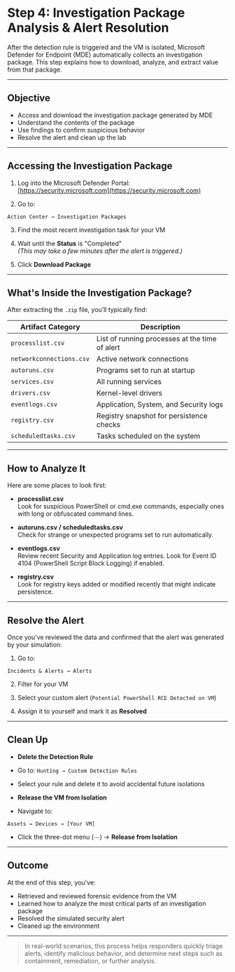 # Step 4: Investigation Package Analysis & Alert Resolution

After the detection rule is triggered and the VM is isolated, Microsoft Defender for Endpoint (MDE) automatically collects an investigation package. This step explains how to download, analyze, and extract value from that package.

---

## Objective

- Access and download the investigation package generated by MDE
- Understand the contents of the package
- Use findings to confirm suspicious behavior
- Resolve the alert and clean up the lab

---

## Accessing the Investigation Package

1. Log into the Microsoft Defender Portal:  
   [https://security.microsoft.com](https://security.microsoft.com)

2. Go to:
```
Action Center → Investigation Packages
```

3. Find the most recent investigation task for your VM

4. Wait until the **Status** is "Completed"  
*(This may take a few minutes after the alert is triggered.)*

5. Click **Download Package**

---

## What's Inside the Investigation Package?

After extracting the `.zip` file, you’ll typically find:

| Artifact Category     | Description |
|-----------------------|-------------|
| `processlist.csv`     | List of running processes at the time of alert |
| `networkconnections.csv` | Active network connections |
| `autoruns.csv`        | Programs set to run at startup |
| `services.csv`        | All running services |
| `drivers.csv`         | Kernel-level drivers |
| `eventlogs.csv`       | Application, System, and Security logs |
| `registry.csv`        | Registry snapshot for persistence checks |
| `scheduledtasks.csv`  | Tasks scheduled on the system |

---

## How to Analyze It

Here are some places to look first:

- **processlist.csv**  
Look for suspicious PowerShell or cmd.exe commands, especially ones with long or obfuscated command lines.

- **autoruns.csv / scheduledtasks.csv**  
Check for strange or unexpected programs set to run automatically.

- **eventlogs.csv**  
Review recent Security and Application log entries. Look for Event ID 4104 (PowerShell Script Block Logging) if enabled.

- **registry.csv**  
Look for registry keys added or modified recently that might indicate persistence.

---

## Resolve the Alert

Once you’ve reviewed the data and confirmed that the alert was generated by your simulation:

1. Go to:
```
Incidents & Alerts → Alerts
````

2. Filter for your VM

3. Select your custom alert (`Potential PowerShell RCE Detected on VM`)

4. Assign it to yourself and mark it as **Resolved**

---

## Clean Up

- **Delete the Detection Rule**
- Go to: `Hunting → Custom Detection Rules`
- Select your rule and delete it to avoid accidental future isolations

- **Release the VM from Isolation**
- Navigate to:
 ```
 Assets → Devices → [Your VM]
 ```
- Click the three-dot menu (⋯) → **Release from Isolation**

---

## Outcome

At the end of this step, you've:

- Retrieved and reviewed forensic evidence from the VM
- Learned how to analyze the most critical parts of an investigation package
- Resolved the simulated security alert
- Cleaned up the environment

---

> In real-world scenarios, this process helps responders quickly triage alerts, identify malicious behavior, and determine next steps such as containment, remediation, or further analysis.
